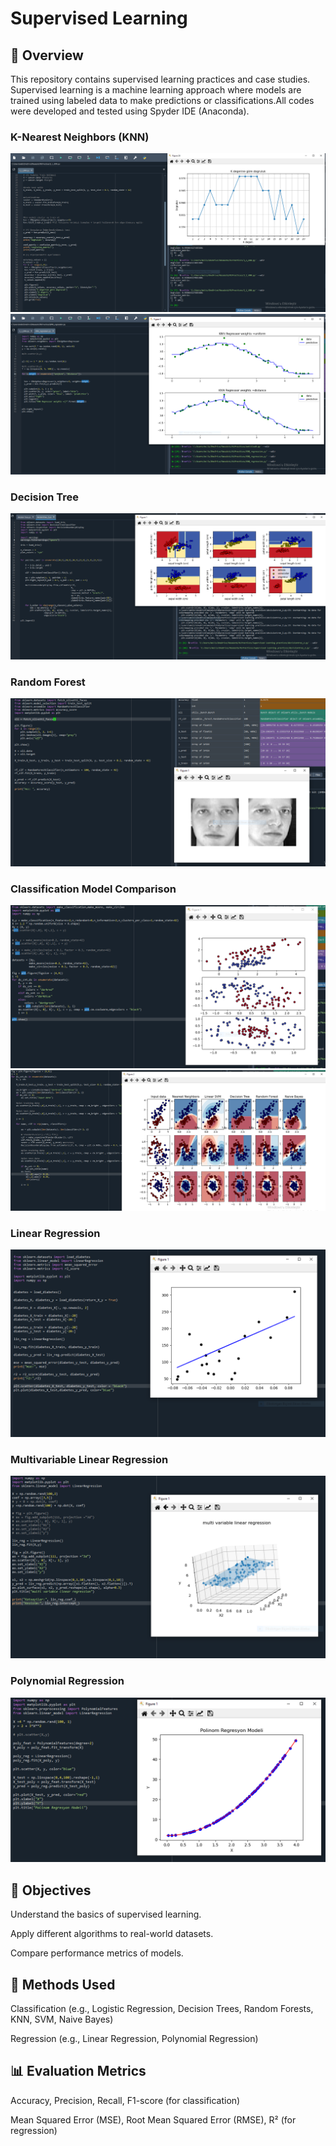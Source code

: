 # Supervised Learning 
## 📌 Overview

This repository contains supervised learning practices and case studies.
Supervised learning is a machine learning approach where models are trained using labeled data to make predictions or classifications.All codes were developed and tested using Spyder IDE (Anaconda).
### K-Nearest Neighbors (KNN)
![Knn classification](images/knn_classification.PNG)
![Knn regression](images/knn_regression.PNG)
### Decision Tree
![Decisiontree](images/decisiontree_2.PNG)
### Random Forest
![Randomforest](images/random_forest.PNG)
### Classification Model Comparison
![Comparison](images/comparison.PNG)
![Comparison](images/classificationmodelcomparision.PNG)
### Linear Regression
![Linearregression](images/linear_regression_2.PNG)
### Multivariable Linear Regression
![Multivariable_linearregression](images/mutivariablr_linearregression.PNG)
### Polynomial Regression
![Polynomialregression](images/polinom%20regresyon.PNG)

## 🎯 Objectives

Understand the basics of supervised learning.

Apply different algorithms to real-world datasets.

Compare performance metrics of models.

## 🧩 Methods Used

Classification (e.g., Logistic Regression, Decision Trees, Random Forests, KNN, SVM, Naive Bayes)

Regression (e.g., Linear Regression, Polynomial Regression)

## 📊 Evaluation Metrics

Accuracy, Precision, Recall, F1-score (for classification)


Mean Squared Error (MSE), Root Mean Squared Error (RMSE), R² (for regression)
